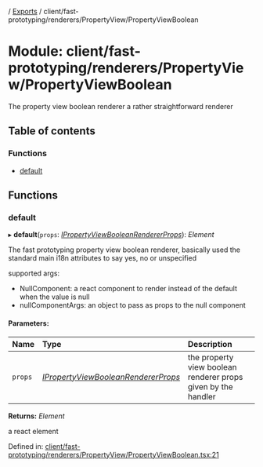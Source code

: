 [](../README.md) / [Exports](../modules.md) / client/fast-prototyping/renderers/PropertyView/PropertyViewBoolean

# Module: client/fast-prototyping/renderers/PropertyView/PropertyViewBoolean

The property view boolean renderer a rather straightforward renderer

## Table of contents

### Functions

- [default](client_fast_prototyping_renderers_propertyview_propertyviewboolean.md#default)

## Functions

### default

▸ **default**(`props`: [*IPropertyViewBooleanRendererProps*](../interfaces/client_internal_components_propertyview_propertyviewboolean.ipropertyviewbooleanrendererprops.md)): *Element*

The fast prototyping property view boolean renderer, basically used
the standard main i18n attributes to say yes, no or unspecified

supported args:
- NullComponent: a react component to render instead of the default when the value is null
- nullComponentArgs: an object to pass as props to the null component

#### Parameters:

Name | Type | Description |
:------ | :------ | :------ |
`props` | [*IPropertyViewBooleanRendererProps*](../interfaces/client_internal_components_propertyview_propertyviewboolean.ipropertyviewbooleanrendererprops.md) | the property view boolean renderer props given by the handler   |

**Returns:** *Element*

a react element

Defined in: [client/fast-prototyping/renderers/PropertyView/PropertyViewBoolean.tsx:21](https://github.com/onzag/itemize/blob/11a98dec/client/fast-prototyping/renderers/PropertyView/PropertyViewBoolean.tsx#L21)
